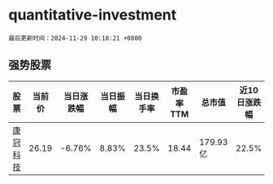 # quantitative-investment

`最后更新时间：2024-11-29 10:18:21 +0800`

## 强势股票

|股票|当前价|当日涨跌幅|当日振幅|当日换手率|市盈率TTM|总市值|近10日涨跌幅|
|----|----|----|----|----|----|----|----|
|[康冠科技](https://xueqiu.com/S/SZ001308)|26.19|-6.76%|8.83%|23.5%|18.44|179.93亿|22.5%|
